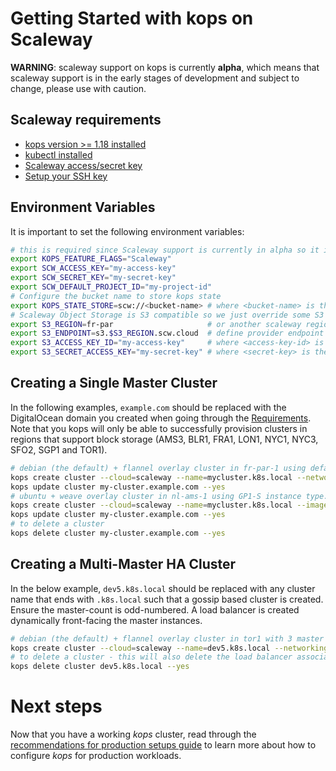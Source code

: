 # Getting Started with kops on Scaleway

**WARNING**: scaleway support on kops is currently **alpha**, which means that scaleway support is in the early stages of development and subject to change, please use with caution.

## Scaleway requirements

* [kops version >= 1.18 installed](../install.md)
* [kubectl installed](../install.md)
* [Scaleway access/secret key](https://www.scaleway.com/en/docs/generate-api-keys/)
* [Setup your SSH key](https://www.scaleway.com/en/docs/configure-new-ssh-key/)

## Environment Variables

It is important to set the following environment variables:
```bash
# this is required since Scaleway support is currently in alpha so it is feature gated
export KOPS_FEATURE_FLAGS="Scaleway"
export SCW_ACCESS_KEY="my-access-key"
export SCW_SECRET_KEY="my-secret-key"
export SCW_DEFAULT_PROJECT_ID="my-project-id"
# Configure the bucket name to store kops state
export KOPS_STATE_STORE=scw://<bucket-name> # where <bucket-name> is the name of the bucket you set earlier
# Scaleway Object Storage is S3 compatible so we just override some S3 configurations to talk to our bucket
export S3_REGION=fr-par                     # or another scaleway region providing Object Storage
export S3_ENDPOINT=s3.$S3_REGION.scw.cloud  # define provider endpoint
export S3_ACCESS_KEY_ID="my-access-key"     # where <access-key-id> is the Spaces API Access Key for your bucket
export S3_SECRET_ACCESS_KEY="my-secret-key" # where <secret-key> is the Spaces API Secret Key for your bucket
```

## Creating a Single Master Cluster

In the following examples, `example.com` should be replaced with the DigitalOcean domain you created when going through the [Requirements](#requirements).
Note that you kops will only be able to successfully provision clusters in regions that support block storage (AMS3, BLR1, FRA1, LON1, NYC1, NYC3, SFO2, SGP1 and TOR1).

```bash
# debian (the default) + flannel overlay cluster in fr-par-1 using default instance type
kops create cluster --cloud=scaleway --name=mycluster.k8s.local --networking=flannel --zones=fr-par-1 --ssh-public-key=~/.ssh/id_ed25519.pub
kops update cluster my-cluster.example.com --yes
# ubuntu + weave overlay cluster in nl-ams-1 using GP1-S instance type.
kops create cluster --cloud=scaleway --name=mycluster.k8s.local --image=ubuntu_focal --networking=weave --zones=nl-ams-1 --ssh-public-key=~/.ssh/id_ed25519.pub --node-size=gp1-s
kops update cluster my-cluster.example.com --yes
# to delete a cluster
kops delete cluster my-cluster.example.com --yes
```

## Creating a Multi-Master HA Cluster

In the below example, `dev5.k8s.local` should be replaced with any cluster name that ends with `.k8s.local` such that a gossip based cluster is created.
Ensure the master-count is odd-numbered. A load balancer is created dynamically front-facing the master instances.

```bash
# debian (the default) + flannel overlay cluster in tor1 with 3 master setup and a public load balancer.
kops create cluster --cloud=scaleway --name=dev5.k8s.local --networking=cilium --api-loadbalancer-type=public --master-count=3 --zones=fr-par-1 --ssh-public-key=~/.ssh/id_rsa.pub --yes
# to delete a cluster - this will also delete the load balancer associated with the cluster.
kops delete cluster dev5.k8s.local --yes
```

# Next steps

Now that you have a working _kops_ cluster, read through the [recommendations for production setups guide](production.md) to learn more about how to configure _kops_ for production workloads.
